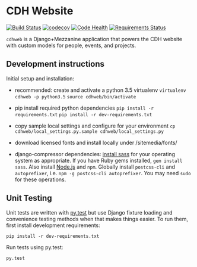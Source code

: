 # CDH Website

[![Build Status](https://travis-ci.org/Princeton-CDH/cdh-web.svg?branch=develop)](https://travis-ci.org/Princeton-CDH/cdh-web)
[![codecov](https://codecov.io/gh/Princeton-CDH/cdh-web/branch/develop/graph/badge.svg)](https://codecov.io/gh/Princeton-CDH/cdh-web)
[![Code Health](https://landscape.io/github/Princeton-CDH/cdh-web/develop/landscape.svg?style=flat)](https://landscape.io/github/Princeton-CDH/cdh-web/)
[![Requirements Status](https://requires.io/github/Princeton-CDH/cdh-web/requirements.svg?branch=develop)](https://requires.io/github/Princeton-CDH/cdh-web/requirements/?branch=develop)

`cdhweb` is a Django+Mezzanine application that powers the CDH website
with custom models for people, events, and projects.


## Development instructions

Initial setup and installation:

- recommended: create and activate a python 3.5 virtualenv
    `virtualenv cdhweb -p python3.5`
    `source cdhweb/bin/activate`

- pip install required python dependencies
    `pip install -r requirements.txt`
    `pip install -r dev-requirements.txt`

- copy sample local settings and configure for your environment
    `cp cdhweb/local_settings.py.sample cdhweb/local_settings.py`

- download licensed fonts and install locally under /sitemedia/fonts/

- django-compressor dependencies: [install sass](http://sass-lang.com/install) for your operating system as appropriate. If you have Ruby gems installed, `gem install sass`. Also install [Node.js](https://nodejs.org/en/) and `npm`. Globally install `postcss-cli` and `autoprefixer`, i.e.
`npm -g postcss-cli autoprefixer`. You may need `sudo` for these operations.


## Unit Testing

Unit tests are written with [py.test](http://doc.pytest.org/) but use Django fixture loading and convenience
testing methods when that makes things easier.  To run them, first install
development requirements:
```
pip install -r dev-requirements.txt
```

Run tests using py.test:
```
py.test
```
